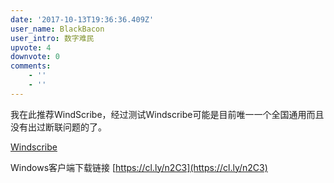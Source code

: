```yaml
---
date: '2017-10-13T19:36:36.409Z'
user_name: BlackBacon
user_intro: 数字难民
upvote: 4
downvote: 0
comments:
    - ''
    - ''
---
```


我在此推荐WindScribe，经过测试Windscribe可能是目前唯一一个全国通用而且没有出过断联问题的了。

[Windscribe](https://windscribe.com/) 

Windows客户端下载链接 [https://cl.ly/n2C3](https://cl.ly/n2C3)

